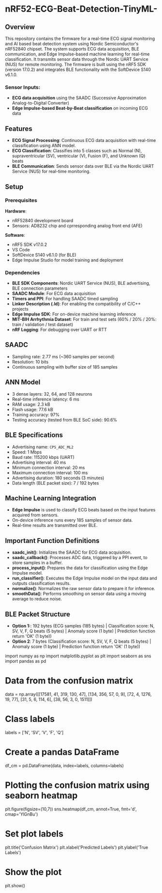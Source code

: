# nRF52-ECG-Beat-Detection-TinyML-


## Overview
This repository contains the firmware for a real-time ECG signal monitoring and AI based beat detection system using Nordic Semiconductor's nRF52840 chipset. The system supports ECG data acquisition, BLE communication, and Edge Impulse-based machine learning for real-time classification. It transmits sensor data through the Nordic UART Service (NUS) for remote monitoring. The firmware is built using the nRF5 SDK (version 17.0.2) and integrates BLE functionality with the SoftDevice S140 v6.1.0.

### Sensor Inputs:
- **ECG data acquisition** using the SAADC (Successive Approximation Analog-to-Digital Converter)
- **Edge Impulse-based Beat-by-Beat classification** on incoming ECG data

## Features
- **ECG Signal Processing**: Continuous ECG data acquisition with real-time classification using ANN model.
- **ECG Classification**: Classifies into 5 classes such as Normal (N), supraventricular (SV), ventricular (V), Fusion (F), and Unknown (Q) beats
- **BLE Communication**: Sends sensor data over BLE via the Nordic UART Service (NUS) for real-time monitoring.

## Setup

### Prerequisites

**Hardware**:
- nRF52840 development board
- Sensors: AD8232 chip and cprresponding analog front end (AFE)

**Software**:
- nRF5 SDK v17.0.2
- VS Code
- SoftDevice S140 v6.1.0 (for BLE)
- Edge Impulse Studio for model training and deployment

### Dependencies
- **BLE SDK Components**: Nordic UART Service (NUS), BLE advertising, BLE connection parameters
- **SAADC Module**: For ECG data acquisition
- **Timers and PPI**: For handling SAADC timed sampling
- **Linker Description (.ld)**: For enabling the compatibility of C/C++ projects
- **Edge Impulse SDK**: For on-device machine learning inference
- **MIT-BIH Arrhythmia Dataset**: For train and test sets (60% / 20% / 20%: train / validation / test dataset)
- **nRF Logging**: For debugging over UART or RTT

## SAADC
- Sampling rate: 2.77 ms (~360 samples per second)
- Resolution: 10 bits
- Continuous sampling with buffer size of 185 samples

## ANN Model
- 3 dense layers: 32, 64, and 128 neurons
- Real-time inference latency: 6 ms
- RAM usage: 2.3 kB
- Flash usage: 77.6 kB
- Training accuracy: 97%
- Testing accuracy (tested from BLE SoC side): 90.6% 

## BLE Specifications
- Advertising name: `CPS_ADC_ML2`
- Speed: 1 Mbps
- Baud rate: 115200 kbps (UART)
- Advertising interval: 40 ms
- Minimum connection interval: 20 ms
- Maximum connection interval: 100 ms
- Advertising duration: 180 seconds (3 minutes)
- Data length (BLE packet size): 7 / 192 bytes

## Machine Learning Integration
- **Edge Impulse** is used to classify ECG beats based on the input features acquired from sensors.
- On-device inference runs every 185 samples of sensor data.
- Real-time results are transmitted over BLE.

## Important Function Definitions
- **saadc_init()**: Initializes the SAADC for ECG data acquisition.
- **saadc_callback()**: Processes ADC data, triggered by a PPI event, to store samples in a buffer.
- **process_input()**: Prepares the data for classification using the Edge Impulse model.
- **run_classifier()**: Executes the Edge Impulse model on the input data and outputs classification results.
- **normalize()**: Normalizes the raw sensor data to prepare it for inference.
- **smoothData()**: Performs smoothing on sensor data using a moving average to reduce noise.

## BLE Packet Structure
- **Option 1:**: 192 bytes (ECG samples (185 bytes) | Classification score: N, SV, V, F, Q beats (5 bytes) | Anomaly score (1 byte) | Prediction function return 'OK' (1 byte))
- **Option 2**: 7 bytes (Classification score: N, SV, V, F, Q beats (5 bytes) | Anomaly score (1 byte) | Prediction function return 'OK' (1 byte))

import numpy as np
import matplotlib.pyplot as plt
import seaborn as sns
import pandas as pd

# Data from the confusion matrix
data = np.array([[17581, 41, 319, 130, 47],
                 [134, 356, 57, 0, 9],
                 [72, 4, 1276, 19, 77],
                 [31, 5, 6, 114, 6],
                 [38, 56, 3, 0, 1511]])

# Class labels
labels = ['N', 'SV', 'V', 'F', 'Q']

# Create a pandas DataFrame
df_cm = pd.DataFrame(data, index=labels, columns=labels)

# Plotting the confusion matrix using seaborn heatmap
plt.figure(figsize=(10,7))
sns.heatmap(df_cm, annot=True, fmt='d', cmap='YlGnBu')

# Set plot labels
plt.title('Confusion Matrix')
plt.xlabel('Predicted Labels')
plt.ylabel('True Labels')

# Show the plot
plt.show()


